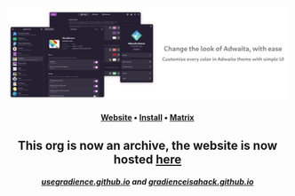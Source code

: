 <div align="center">
  <a href="https://github.com/GradienceTeam/Gradience">
    <img src="https://github.com/GradienceTeam/Design/blob/main/Covers/cover.png" alt="Cover">
  </a>
<h4>
  <p>
    <a href="https://gradienceteam.github.io/">Website</a> •
    <a href="https://github.com/GradienceTeam/Gradience/tree/main#building-and-installing">Install</a> •
    <a href="https://matrix.to/#/#Gradience:matrix.org">Matrix</a>
  </p>
  </h4>
  
## This org is now an archive, the website is now hosted [here](https://github.com/GradienceTeam/GradienceTeam.github.io/hack)

  ##### [usegradience.github.io](https://usegradience.github.io) and [gradienceisahack.github.io](https://gradienceisahack.github.io)
</div>

